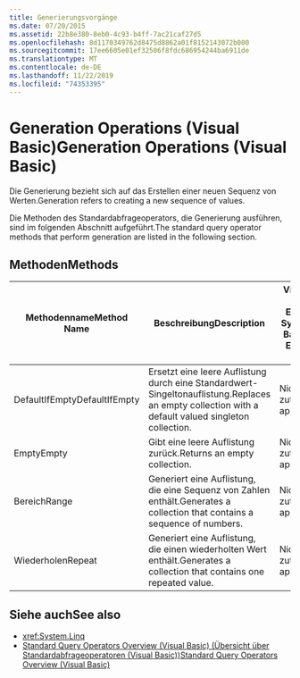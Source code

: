 ```yaml
---
title: Generierungsvorgänge
ms.date: 07/20/2015
ms.assetid: 22b8e380-8eb0-4c93-b4ff-7ac21caf27d5
ms.openlocfilehash: 8d1170349762d8475d8862a01f8152143072b000
ms.sourcegitcommit: 17ee6605e01ef32506f8fdc686954244ba6911de
ms.translationtype: MT
ms.contentlocale: de-DE
ms.lasthandoff: 11/22/2019
ms.locfileid: "74353395"
---
```

# <a name="generation-operations-visual-basic"></a><span data-ttu-id="2633d-102">Generation Operations (Visual Basic)</span><span class="sxs-lookup"><span data-stu-id="2633d-102">Generation Operations (Visual Basic)</span></span>
<span data-ttu-id="2633d-103">Die Generierung bezieht sich auf das Erstellen einer neuen Sequenz von Werten.</span><span class="sxs-lookup"><span data-stu-id="2633d-103">Generation refers to creating a new sequence of values.</span></span>  
  
 <span data-ttu-id="2633d-104">Die Methoden des Standardabfrageoperators, die Generierung ausführen, sind im folgenden Abschnitt aufgeführt.</span><span class="sxs-lookup"><span data-stu-id="2633d-104">The standard query operator methods that perform generation are listed in the following section.</span></span>  
  
## <a name="methods"></a><span data-ttu-id="2633d-105">Methoden</span><span class="sxs-lookup"><span data-stu-id="2633d-105">Methods</span></span>  
  
|<span data-ttu-id="2633d-106">Methodenname</span><span class="sxs-lookup"><span data-stu-id="2633d-106">Method Name</span></span>|<span data-ttu-id="2633d-107">Beschreibung</span><span class="sxs-lookup"><span data-stu-id="2633d-107">Description</span></span>|<span data-ttu-id="2633d-108">Visual Basic Query Expression Syntax</span><span class="sxs-lookup"><span data-stu-id="2633d-108">Visual Basic Query Expression Syntax</span></span>|<span data-ttu-id="2633d-109">Weitere Informationen</span><span class="sxs-lookup"><span data-stu-id="2633d-109">More Information</span></span>|  
|-----------------|-----------------|------------------------------------------|----------------------|  
|<span data-ttu-id="2633d-110">DefaultIfEmpty</span><span class="sxs-lookup"><span data-stu-id="2633d-110">DefaultIfEmpty</span></span>|<span data-ttu-id="2633d-111">Ersetzt eine leere Auflistung durch eine Standardwert-Singeltonauflistung.</span><span class="sxs-lookup"><span data-stu-id="2633d-111">Replaces an empty collection with a default valued singleton collection.</span></span>|<span data-ttu-id="2633d-112">Nicht zutreffend.</span><span class="sxs-lookup"><span data-stu-id="2633d-112">Not applicable.</span></span>|<xref:System.Linq.Enumerable.DefaultIfEmpty%2A?displayProperty=nameWithType><br /><br /> <xref:System.Linq.Queryable.DefaultIfEmpty%2A?displayProperty=nameWithType>|  
|<span data-ttu-id="2633d-113">Empty</span><span class="sxs-lookup"><span data-stu-id="2633d-113">Empty</span></span>|<span data-ttu-id="2633d-114">Gibt eine leere Auflistung zurück.</span><span class="sxs-lookup"><span data-stu-id="2633d-114">Returns an empty collection.</span></span>|<span data-ttu-id="2633d-115">Nicht zutreffend.</span><span class="sxs-lookup"><span data-stu-id="2633d-115">Not applicable.</span></span>|<xref:System.Linq.Enumerable.Empty%2A?displayProperty=nameWithType>|  
|<span data-ttu-id="2633d-116">Bereich</span><span class="sxs-lookup"><span data-stu-id="2633d-116">Range</span></span>|<span data-ttu-id="2633d-117">Generiert eine Auflistung, die eine Sequenz von Zahlen enthält.</span><span class="sxs-lookup"><span data-stu-id="2633d-117">Generates a collection that contains a sequence of numbers.</span></span>|<span data-ttu-id="2633d-118">Nicht zutreffend.</span><span class="sxs-lookup"><span data-stu-id="2633d-118">Not applicable.</span></span>|<xref:System.Linq.Enumerable.Range%2A?displayProperty=nameWithType>|  
|<span data-ttu-id="2633d-119">Wiederholen</span><span class="sxs-lookup"><span data-stu-id="2633d-119">Repeat</span></span>|<span data-ttu-id="2633d-120">Generiert eine Auflistung, die einen wiederholten Wert enthält.</span><span class="sxs-lookup"><span data-stu-id="2633d-120">Generates a collection that contains one repeated value.</span></span>|<span data-ttu-id="2633d-121">Nicht zutreffend.</span><span class="sxs-lookup"><span data-stu-id="2633d-121">Not applicable.</span></span>|<xref:System.Linq.Enumerable.Repeat%2A?displayProperty=nameWithType>|  
  
## <a name="see-also"></a><span data-ttu-id="2633d-122">Siehe auch</span><span class="sxs-lookup"><span data-stu-id="2633d-122">See also</span></span>

- <xref:System.Linq>
- [<span data-ttu-id="2633d-123">Standard Query Operators Overview (Visual Basic) (Übersicht über Standardabfrageoperatoren (Visual Basic))</span><span class="sxs-lookup"><span data-stu-id="2633d-123">Standard Query Operators Overview (Visual Basic)</span></span>](../../../../visual-basic/programming-guide/concepts/linq/standard-query-operators-overview.md)
